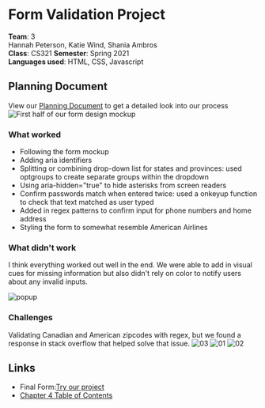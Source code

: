 # Form Validation Project
**Team**: 3 
<br> Hannah Peterson, Katie Wind, Shania Ambros<br>
**Class**: CS321
**Semester**: Spring 2021
<br>
**Languages used**: HTML, CSS, Javascript

## Planning Document
View our [Planning Document](https://docs.google.com/document/d/1YK8Cq6o9L70t9Wto31Hj_mCAFBjTy_5IRvR0frBMNMc/edit?usp=sharing) to get a detailed look into our process
![First half of our form design mockup](https://user-images.githubusercontent.com/67839745/110392217-961cef00-8036-11eb-9a9a-30799cd155d6.jpg)

### What worked
- Following the form mockup
- Adding aria identifiers
- Splitting or combining drop-down list for states and provinces: used optgroups to create separate groups within the dropdown 
- Using aria-hidden="true" to hide asterisks from screen readers
- Confirm passwords match when entered twice: used a onkeyup function to check that text matched as user typed 
- Added in regex patterns to confirm input for phone numbers and home address 
- Styling the form to somewhat resemble American Airlines


### What didn't work
I think everything worked out well in the end. We were able to add in visual cues for missing information but also didn't rely on color to notify users about any invalid inputs.

![popup](https://user-images.githubusercontent.com/67839745/110392602-33782300-8037-11eb-8049-669aee179d00.jpg)

### Challenges
Validating Canadian and American zipcodes with regex, but we found a response in stack overflow that helped solve that issue.
![03](https://user-images.githubusercontent.com/67839745/110393185-1db72d80-8038-11eb-8de0-675975cc7ec3.jpg)
![01](https://user-images.githubusercontent.com/67839745/110393187-1e4fc400-8038-11eb-872f-a2faa5182deb.jpg)
![02](https://user-images.githubusercontent.com/67839745/110393188-1e4fc400-8038-11eb-8ae1-83800ade856f.jpg)


## Links
- Final Form:[Try our project](https://ulam22.github.io/CS321_FormValidation/ )
- [Chapter 4 Table of Contents](http://web.simmons.edu/~menzin/CS321/Unit_2_JavaScript_and_HTML_Forms/Chapter_4_Forms_and_Event_Handlers/)
